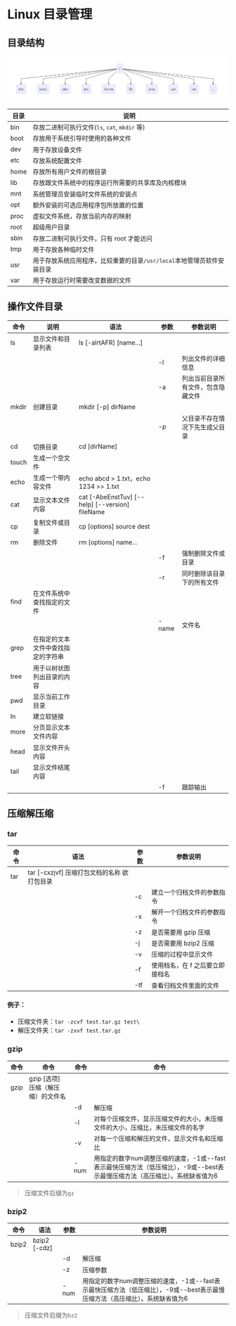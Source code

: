 # Linux 目录管理

## 目录结构
![目录结构](/linux/目录结构.png "目录结构")

| 目录   | 说明                                         |
|------|--------------------------------------------|
| bin	 | 存放二进制可执行文件(`ls`, `cat`, `mkdir` 等)      |
| boot | 存放用于系统引导时使用的各种文件                           |
| dev  | 用于存放设备文件                                   |
| etc  | 存放系统配置文件                                   |
| home | 存放所有用户文件的根目录                               |
| lib  | 存放跟文件系统中的程序运行所需要的共享库及内核模块                  |
| mnt  | 系统管理员安装临时文件系统的安装点                          |
| opt  | 额外安装的可选应用程序包所放置的位置                         |
| proc | 虚拟文件系统，存放当前内存的映射|
| root | 超级用户目录 |
| sbin | 存放二进制可执行文件，只有 root 才能访问 |
| tmp  | 用于存放各种临时文件|
| usr  | 用于存放系统应用程序，比较重要的目录`/usr/local`本地管理员软件安装目录 |
| var  | 用于存放运行时需要改变数据的文件 |

## 操作文件目录

| 命令   | 说明     | 语法                              | 参数  | 参数说明              |
|-------|-----------|---------------------------------|-----|-------------------|
| ls    | 显示文件和目录列表 | ls [-alrtAFR] [name...] |     |                   |
|       |           |                                 | -l | 列出文件的详细信息         |
|       |           |                                 | -a | 列出当前目录所有文件，包含隐藏文件 |
| mkdir | 创建目录              | mkdir [-p] dirName                                      |        |                 |
|       |                   |                                                            | -p    | 父目录不存在情况下先生成父目录 |
| cd    | 切换目录              | cd [dirName]                                             |        |                 |
| touch | 生成一个空文件           |                                                            |        |                 |
| echo  | 生成一个带内容文件         | echo abcd > 1.txt，echo 1234 >> 1.txt                     |        |                 |
| cat   | 	显示文本文件内容         | cat [-AbeEnstTuv] [--help] [--version] fileName |        |                 |
| cp    | 复制文件或目录           | cp [options] source dest                                 |        |                 |
| rm    | 删除文件              | rm [options] name...                                  |        |                 |
|       |                   |                                                            | -f    | 强制删除文件或目录       |
|       |                   |                                                            | -r    | 同时删除该目录下的所有文件   |
| find  | 	在文件系统中查找指定的文件    |                                                            |        |                 |
|       |                   |                                                            | -name | 文件名             |
| grep  | 在指定的文本文件中查找指定的字符串 |                                                            |        |                 |
| tree  | 用于以树状图列出目录的内容     |                                                            |        |                 |
| pwd   | 显示当前工作目录          |                                                            |        |                 |
| ln    | 建立软链接             |                                                            |        |                 |
| more | 分页显示文本文件内容 |   |     |      |
| head | 显示文件开头内容   |   |     |      |
| tail | 显示文件结尾内容   |   |     |      |
|      |            |   | -f | 跟踪输出 |

## 压缩解压缩

### tar

| 命令  | 语法                               | 参数   | 参数说明              |
|-----|----------------------------------|------|-------------------|
| tar | tar [-cxzjvf] 压缩打包文档的名称 欲打包目录 |      |                   |
|     |                                  | -c  | 建立一个归档文件的参数指令     |
|     |                                  | -x  | 解开一个归档文件的参数指令     |
|     |                                  | -z  | 是否需要用 gzip 压缩     |
|     |                                  | -j  | 是否需要用 bzip2 压缩    |
|     |                                  | -v  | 压缩的过程中显示文件        |
|     |                                  | -f  | 使用档名，在 f 之后要立即接档名 |
|     |                                  | -tf | 查看归档文件里面的文件       |

#### 例子：
+ 压缩文件夹：`tar -zcvf test.tar.gz test\`
+ 解压文件夹：`tar -zxvf test.tar.gz`

### gzip

|  命令  |  命令                     |  命令   |  命令                                                                            |
|------|-------------------------|-------|--------------------------------------------------------------------------------|
| gzip | gzip [选项] 压缩（解压缩）的文件名 |       |                                                                                |
|      |                         | -d   | 解压缩                                                                            |
|      |                         | -l   | 对每个压缩文件，显示压缩文件的大小，未压缩文件的大小，压缩比，未压缩文件的名字                                        |
|      |                         | -v   | 对每一个压缩和解压的文件，显示文件名和压缩比                                                         |
|      |                         | -num | 用指定的数字num调整压缩的速度，-1或--fast表示最快压缩方法（低压缩比），-9或--best表示最慢压缩方法（高压缩比）。系统缺省值为6 |

> 压缩文件后缀为`gz`

### bzip2

|  命令   | 语法              | 参数    | 参数说明                                                                           |
|-------|-----------------|-------|--------------------------------------------------------------------------------|
| bzip2 | bzip2 [-cdz] |       |                                                                                |
|       |                 | -d   | 解压缩                                                                            |
|       |                 | -z   | 压缩参数                                                                           |
|       |                 | -num | 用指定的数字num调整压缩的速度，-1或--fast表示最快压缩方法（低压缩比），-9或--best表示最慢压缩方法（高压缩比）。系统缺省值为6 |

> 压缩文件后缀为`bz2`